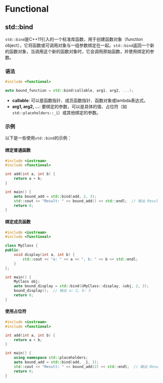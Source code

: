 # Functional

## std::bind

`std::bind`是C++11引入的一个标准库函数，用于创建函数对象（function object），它将函数或可调用对象与一组参数绑定在一起。`std::bind`返回一个新的函数对象，当调用这个新的函数对象时，它会调用原始函数，并使用绑定的参数。

### 语法
```cpp
#include <functional>

auto bound_function = std::bind(callable, arg1, arg2, ...);
```

- **callable**: 可以是函数指针、成员函数指针、函数对象或lambda表达式。
- **arg1, arg2, ...**: 要绑定的参数，可以是具体的值、占位符（如`std::placeholders::_1`）或其他绑定的参数。

### 示例
以下是一些使用`std::bind`的示例：

#### 绑定普通函数
```cpp
#include <iostream>
#include <functional>

int add(int a, int b) {
    return a + b;
}

int main() {
    auto bound_add = std::bind(add, 2, 3);
    std::cout << "Result: " << bound_add() << std::endl;  // 输出 Result: 5
    return 0;
}
```

#### 绑定成员函数
```cpp
#include <iostream>
#include <functional>

class MyClass {
public:
    void display(int a, int b) {
        std::cout << "a: " << a << ", b: " << b << std::endl;
    }
};

int main() {
    MyClass obj;
    auto bound_display = std::bind(&MyClass::display, &obj, 2, 3);
    bound_display();  // 输出 a: 2, b: 3
    return 0;
}
```

#### 使用占位符
```cpp
#include <iostream>
#include <functional>

int add(int a, int b) {
    return a + b;
}

int main() {
    using namespace std::placeholders;
    auto bound_add = std::bind(add, _1, 3);
    std::cout << "Result: " << bound_add(2) << std::endl;  // 输出 Result: 5
    return 0;
}
```
